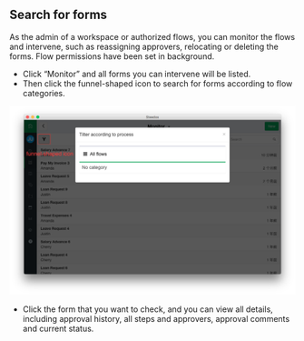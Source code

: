 ## Search for forms

As the admin of a workspace or authorized flows, you can monitor the flows and intervene, such as reassigning approvers, relocating or deleting the forms. Flow permissions have been set in background.

- Click “Monitor” and all forms you can intervene will be listed.
- Then click the funnel-shaped icon to search for forms according to flow categories.

![](images/four.png)
- Click the form that you want to check, and you can view all details, including approval history, all steps and approvers, approval comments and current status.

